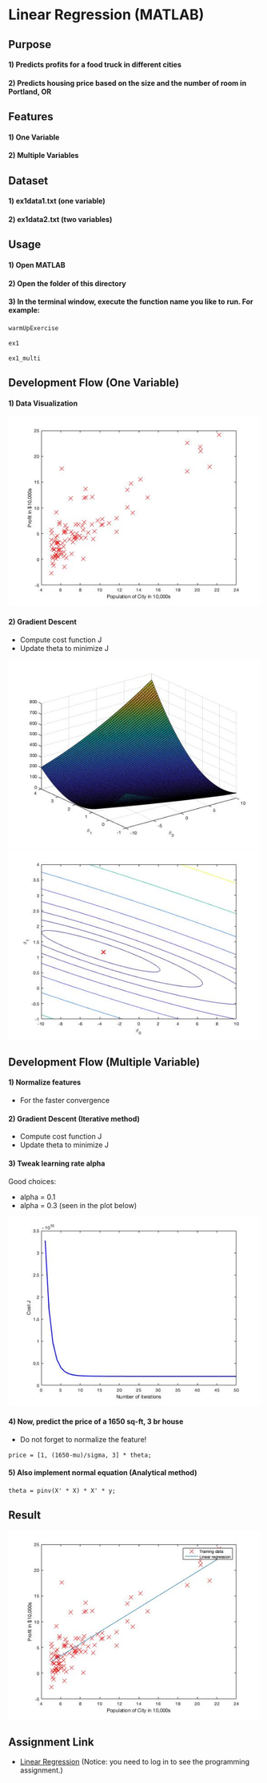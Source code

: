 # Linear Regression (MATLAB)


## Purpose
#### 1) Predicts profits for a food truck in different cities
#### 2) Predicts housing price based on the size and the number of room in Portland, OR


## Features
#### 1) One Variable
#### 2) Multiple Variables


## Dataset
#### 1) ex1data1.txt (one variable)
#### 2) ex1data2.txt (two variables)


## Usage
#### 1) Open MATLAB
#### 2) Open the folder of this directory
#### 3) In the terminal window, execute the function name you like to run. For example:
```
warmUpExercise
```
```
ex1
```
```
ex1_multi
```


## Development Flow (One Variable)
#### 1) Data Visualization
![Scatter plot](img/data-plot.jpg)
#### 2) Gradient Descent
- Compute cost function J
- Update theta to minimize J

![Surface plot of J](img/plot-J.jpg)
![Contour plot of J](img/contour-plot-J.jpg)


## Development Flow (Multiple Variable)
#### 1) Normalize features
- For the faster convergence
#### 2) Gradient Descent (Iterative method)
- Compute cost function J
- Update theta to minimize J
#### 3) Tweak learning rate alpha
Good choices:
- alpha = 0.1
- alpha = 0.3 (seen in the plot below)

![Convergence](img/convergence.jpg)
#### 4) Now, predict the price of a 1650 sq-ft, 3 br house
- Do not forget to normalize the feature!
```
price = [1, (1650-mu)/sigma, 3] * theta;
```
#### 5) Also implement normal equation (Analytical method)
```
theta = pinv(X' * X) * X' * y;
```


## Result
![Linear Regression Fit](img/linear-fit.jpg)


## Assignment Link
- [Linear Regression](https://www.coursera.org/learn/machine-learning/programming/8f3qT/linear-regression) 
(Notice: you need to log in to see the programming assignment.)

